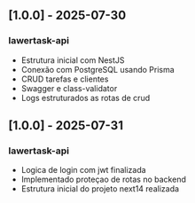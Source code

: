 ## [1.0.0] - 2025-07-30

### lawertask-api

- Estrutura inicial com NestJS
- Conexão com PostgreSQL usando Prisma
- CRUD tarefas e clientes
- Swagger e class-validator
- Logs estruturados as rotas de crud

## [1.0.0] - 2025-07-31

### lawertask-api

- Logica de login com jwt finalizada
- Implementado proteçao de rotas no backend
- Estrutura inicial do projeto next14 realizada
